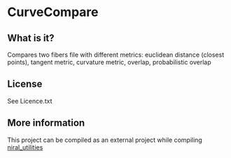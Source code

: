 # CurveCompare

## What is it?

Compares two fibers file with different metrics: euclidean distance (closest points), tangent metric, curvature metric, overlap, probabilistic overlap

## License

See Licence.txt

## More information

This project can be compiled as an external project while compiling [niral_utilities](https://github.com/NIRALUser/niral_utilities)
